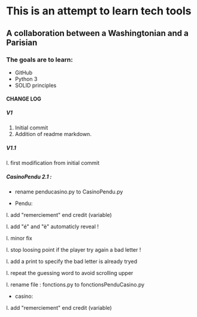 # This is an attempt to learn tech tools

## A collaboration between a Washingtonian and a Parisian 

### The goals are to learn:
 * GitHub
 * Python 3
 * SOLID principles
 

#### CHANGE LOG
##### V1
 1. Initial commit
 1. Addition of readme markdown.
 
##### V1.1
 l. first modification from initial commit  


##### CasinoPendu 2.1 :

 - rename penducasino.py to CasinoPendu.py

 * Pendu:

 l. add "remerciement" end credit (variable)

 l. add "é" and "è" automaticly reveal !

 l. minor fix 

 l. stop loosing point if the player try again a bad letter !

 l. add a print to specify the bad letter is already tryed

 l. repeat the guessing word to avoid scrolling upper

 l. rename file : fonctions.py to fonctionsPenduCasino.py

 * casino:

 l. add "remerciement" end credit (variable)